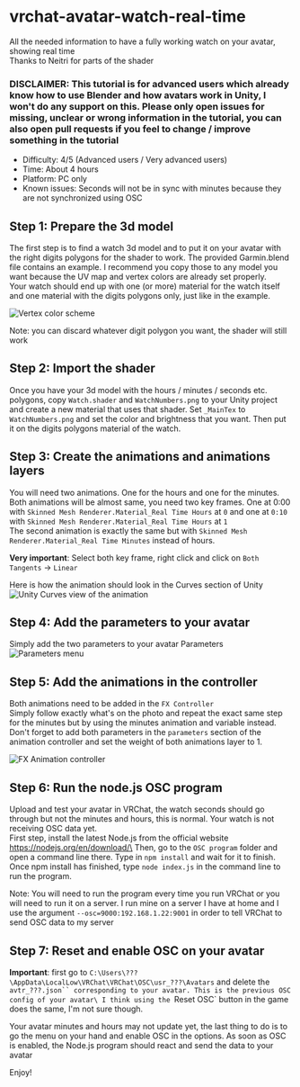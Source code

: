 # vrchat-avatar-watch-real-time
All the needed information to have a fully working watch on your avatar, showing real time\
Thanks to Neitri for parts of the shader

### DISCLAIMER: This tutorial is for advanced users which already know how to use Blender and how avatars work in Unity, I won't do any support on this. Please only open issues for missing, unclear or wrong information in the tutorial, you can also open pull requests if you feel to change / improve something in the tutorial

* Difficulty: 4/5 (Advanced users / Very advanced users)
* Time: About 4 hours
* Platform: PC only
* Known issues: Seconds will not be in sync with minutes because they are not synchronized using OSC

## Step 1: Prepare the 3d model
The first step is to find a watch 3d model and to put it on your avatar with the right digits polygons for the shader to work.
The provided Garmin.blend file contains an example. I recommend you copy those to any model you want because the UV map and vertex colors are already set properly.\
Your watch should end up with one (or more) material for the watch itself and one material with the digits polygons only, just like in the example.

![Vertex color scheme](https://i.ibb.co/BwgD3N3/tmp.png)

Note: you can discard whatever digit polygon you want, the shader will still work

## Step 2: Import the shader
Once you have your 3d model with the hours / minutes / seconds etc. polygons, copy `Watch.shader` and `WatchNumbers.png` to your Unity project and create a new material that uses that shader. Set `_MainTex` to `WatchNumbers.png` and set the color and brightness that you want. Then put it on the digits polygons material of the watch.

## Step 3: Create the animations and animations layers
You will need two animations. One for the hours and one for the minutes.\
Both animations will be almost same, you need two key frames. One at 0:00 with `Skinned Mesh Renderer.Material_Real Time Hours` at `0` and one at `0:10` with `Skinned Mesh Renderer.Material_Real Time Hours` at `1`\
The second animation is exactly the same but with `Skinned Mesh Renderer.Material_Real Time Minutes` instead of hours.

**Very important**: Select both key frame, right click and click on `Both Tangents` -> `Linear`

Here is how the animation should look in the Curves section of Unity
![Unity Curves view of the animation](https://i.ibb.co/HHWcZwz/Screenshot-2022-12-12-213151.png)

## Step 4: Add the parameters to your avatar
Simply add the two parameters to your avatar Parameters
![Parameters menu](https://i.ibb.co/5LB7CWW/Screenshot-2022-12-12-213550.png)

## Step 5: Add the animations in the controller
Both animations need to be added in the `FX Controller`\
Simply follow exactly what's on the photo and repeat the exact same step for the minutes but by using the minutes animation and variable instead. Don't forget to add both parameters in the `parameters` section of the animation controller and set the weight of both animations layer to 1.

![FX Animation controller](https://i.ibb.co/YcQCxQT/Screenshot-2022-12-12-213940.png)

## Step 6: Run the node.js OSC program
Upload and test your avatar in VRChat, the watch seconds should go through but not the minutes and hours, this is normal. Your watch is not receiving OSC data yet.\
First step, install the latest Node.js from the official website https://nodejs.org/en/download/\
Then, go to the `OSC program` folder and open a command line there. Type in `npm install` and wait for it to finish.\
Once npm install has finished, type `node index.js` in the command line to run the program.

Note: You will need to run the program every time you run VRChat or you will need to run it on a server. I run mine on a server I have at home and I use the argument `--osc=9000:192.168.1.22:9001` in order to tell VRChat to send OSC data to my server

## Step 7: Reset and enable OSC on your avatar
**Important**: first go to `C:\Users\???\AppData\LocalLow\VRChat\VRChat\OSC\usr_???\Avatars` and delete the `avtr_???.json`` corresponding to your avatar. This is the previous OSC config of your avatar\
I think using the `Reset OSC` button in the game does the same, I'm not sure though.

Your avatar minutes and hours may not update yet, the last thing to do is to go the menu on your hand and enable OSC in the options. As soon as OSC is enabled, the Node.js program should react and send the data to your avatar

Enjoy!
